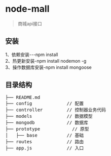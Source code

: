 # node-mall

> 商城api接口

## 安装

1、依赖安装---npm install<br/>
2、热更新安装-npm install nodemon -g<br/>
3、操作数据库安装-npm install mongoose<br/>

## 目录结构

<pre>
├── README.md           
├── config             // 配置
├── controller	       // 控制器业务代码
├── models	           // 数据模型
├── mongodb	           // 数据库
├── prototype	         // 原型
│   ├── base           // 基础
├── routes	           // 路由
├── app.js	           // 入口
</pre>
